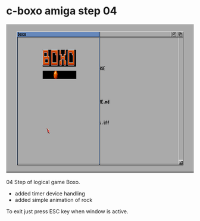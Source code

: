 # c-boxo amiga step 04

![Alt text](https://github.com/asman2000/c-boxo/raw/master/04/screenshots/04.png?raw=true "WinUAE screenshot")

04 Step of logical game Boxo.

- added timer device handling
- added simple animation of rock

To exit just press ESC key when window is active.
